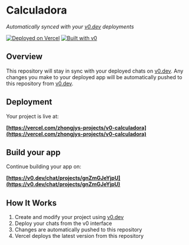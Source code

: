 # Calculadora

*Automatically synced with your [v0.dev](https://v0.dev) deployments*

[![Deployed on Vercel](https://img.shields.io/badge/Deployed%20on-Vercel-black?style=for-the-badge&logo=vercel)](https://vercel.com/zhongjys-projects/v0-calculadora)
[![Built with v0](https://img.shields.io/badge/Built%20with-v0.dev-black?style=for-the-badge)](https://v0.dev/chat/projects/gnZmGJeYjpU)

## Overview

This repository will stay in sync with your deployed chats on [v0.dev](https://v0.dev).
Any changes you make to your deployed app will be automatically pushed to this repository from [v0.dev](https://v0.dev).

## Deployment

Your project is live at:

**[https://vercel.com/zhongjys-projects/v0-calculadora](https://vercel.com/zhongjys-projects/v0-calculadora)**

## Build your app

Continue building your app on:

**[https://v0.dev/chat/projects/gnZmGJeYjpU](https://v0.dev/chat/projects/gnZmGJeYjpU)**

## How It Works

1. Create and modify your project using [v0.dev](https://v0.dev)
2. Deploy your chats from the v0 interface
3. Changes are automatically pushed to this repository
4. Vercel deploys the latest version from this repository